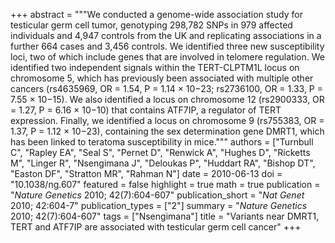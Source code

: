 +++
abstract = """We conducted a genome-wide association study for testicular germ cell tumor, genotyping 298,782 SNPs in 979 affected individuals and 4,947 controls from the UK and replicating associations in a further 664 cases and 3,456 controls. We identified three new susceptibility loci, two of which include genes that are involved in telomere regulation. We identified two independent signals within the TERT-CLPTM1L locus on chromosome 5, which has previously been associated with multiple other cancers (rs4635969, OR = 1.54, P = 1.14 × 10−23; rs2736100, OR = 1.33, P = 7.55 × 10−15). We also identified a locus on chromosome 12 (rs2900333, OR = 1.27, P = 6.16 × 10−10) that contains ATF7IP, a regulator of TERT expression. Finally, we identified a locus on chromosome 9 (rs755383, OR = 1.37, P = 1.12 × 10−23), containing the sex determination gene DMRT1, which has been linked to teratoma susceptibility in mice."""
authors = ["Turnbull C", "Rapley EA", "Seal S", "Pernet D", "Renwick A", "Hughes D", "Ricketts M", "Linger R", "Nsengimana J", "Deloukas P", "Huddart RA", "Bishop DT", "Easton DF", "Stratton MR", "Rahman N"]
date = 2010-06-13
doi = "10.1038/ng.607"
featured = false
highlight = true
math = true
publication = "*Nature Genetics* 2010; 42(7):604-607"
publication_short = "*Nat Genet* 2010; 42:604-7"
publication_types = ["2"]
summary = "*Nature Genetics* 2010; 42(7):604-607"
tags = ["Nsengimana"]
title = "Variants near DMRT1, TERT and ATF7IP are associated with testicular germ cell cancer"
+++
